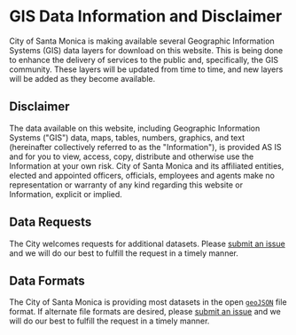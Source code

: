 GIS Data Information and Disclaimer
===================================

City of Santa Monica is making available several Geographic Information Systems (GIS) data layers for download on this website. This is being done to enhance the delivery of services to the public and, specifically, the GIS community. These layers will be updated from time to time, and new layers will be added as they become available.

Disclaimer
----------

The data available on this website, including Geographic Information Systems ("GIS") data, maps, tables, numbers, graphics, and text (hereinafter collectively referred to as the "Information"), is provided AS IS and for you to view, access, copy, distribute and otherwise use the Information at your own risk. City of Santa Monica and its affiliated entities, elected and appointed officers, officials, employees and agents make no representation or warranty of any kind regarding this website or Information, explicit or implied.

Data Requests
-------------

The City welcomes requests for additional datasets. Please [submit an issue](https://github.com/CityofSantaMonica/GIS/issues) and we will do our best to fulfill the request in a timely manner.

Data Formats
-----------

The City of Santa Monica is providing most datasets in the open [`geoJSON`](http://geojson.org/) file format. If alternate file formats are desired, please [submit an issue](https://github.com/CityofSantaMonica/GIS/issues) and we will do our best to fulfill the request in a timely manner.
